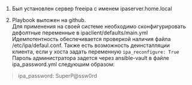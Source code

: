 1. Был установлен сервер freeipa с именем ipaserver.home.local  

2. Playbook выложен на github.  
Для применения на своей системе необходимо сконфигурировать дефолтные переменные в ipaclient/defaults/main.yml<br>
Идемпотентность обеспечивается проверкой наличия файла /etc/ipa/defaul.conf. Также есть возможность деинсталляции клиента, если у хоста задать переменную `ipa_reconfigure: True` <br>
Пароль администратора задется через ansible-vault в файле ipa_password.yml следуюшим образом:<br>
>ipa_password: SuperP@ssw0rd<br>
